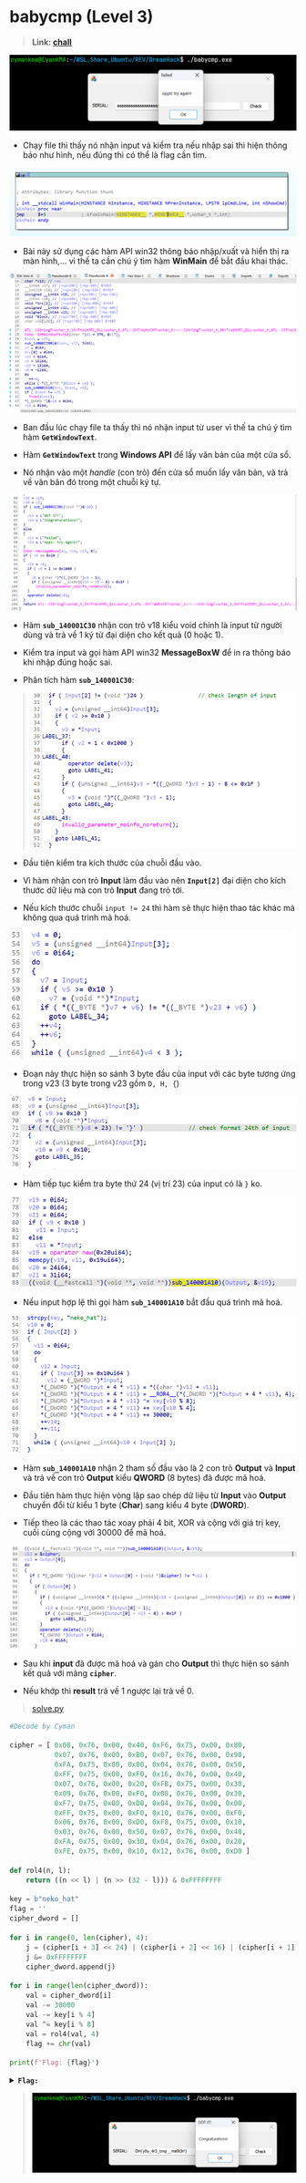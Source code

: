 # babycmp (Level 3)

>**Link: [chall](https://github.com/anpm2/Cybersecurity/tree/ed89e664241bc361d7f47e874b6f9515100da67a/Reverse_Engineering/Write-up/Dream_Hack/babycmp/Chall)**

![](https://github.com/anpm2/Cybersecurity/blob/ed89e664241bc361d7f47e874b6f9515100da67a/Reverse_Engineering/Write-up/Dream_Hack/babycmp/Image/1.png)
* Chạy file thì thấy nó nhận input và kiểm tra nếu nhập sai thì hiện thông báo như hình, nếu đúng thì có thể là flag cần tìm.

![](https://github.com/anpm2/Cybersecurity/blob/ed89e664241bc361d7f47e874b6f9515100da67a/Reverse_Engineering/Write-up/Dream_Hack/babycmp/Image/2.png)
* Bài này sử dụng các hàm API win32 thông báo nhập/xuất và hiển thị ra màn hình,... vì thế ta cần chú ý tìm hàm **WinMain** để bắt đầu khai thác.

![](https://github.com/anpm2/Cybersecurity/blob/ed89e664241bc361d7f47e874b6f9515100da67a/Reverse_Engineering/Write-up/Dream_Hack/babycmp/Image/3.png)
* Ban đầu lúc chạy file ta thấy thì nó nhận input từ user vì thế ta chú ý tìm hàm **`GetWindowText`**.
  
* Hàm **`GetWindowText`** trong **Windows API** để lấy văn bản của một cửa sổ.

* Nó nhận vào một _handle_ (con trỏ) đến cửa sổ muốn lấy văn bản, và trả về văn bản đó trong một chuỗi ký tự.

![](https://github.com/anpm2/Cybersecurity/blob/ed89e664241bc361d7f47e874b6f9515100da67a/Reverse_Engineering/Write-up/Dream_Hack/babycmp/Image/4.png)
* Hàm **`sub_140001C30`** nhận con trỏ v18 kiểu void chính là input từ người dùng và trả về  1 ký từ đại diện cho kết quả (0 hoặc 1).

* Kiểm tra input và gọi hàm API win32 **MessageBoxW**  để in ra thông báo khi nhập đúng hoặc sai.

* Phân tích hàm **`sub_140001C30`**:

> ![](https://github.com/anpm2/Cybersecurity/blob/ed89e664241bc361d7f47e874b6f9515100da67a/Reverse_Engineering/Write-up/Dream_Hack/babycmp/Image/5.png)
* Đầu tiên kiểm tra kích thước của chuỗi đầu vào.

* Vì hàm nhận con trỏ **Input** làm đầu vào nên **`Input[2]`** đại diện cho kích thước dữ liệu mà con trỏ **Input** đang trỏ tới.

* Nếu kích thước chuỗi `input != 24` thì hàm sẽ thực hiện thao tác khác mà không qua quá trình mã hoá.

![](https://github.com/anpm2/Cybersecurity/blob/ed89e664241bc361d7f47e874b6f9515100da67a/Reverse_Engineering/Write-up/Dream_Hack/babycmp/Image/6.png)
* Đoạn này thực hiện so sánh 3 byte đầu của input với các byte tương ứng trong v23 (3 byte trong v23 gồm `D, H, {`)

![](https://github.com/anpm2/Cybersecurity/blob/ed89e664241bc361d7f47e874b6f9515100da67a/Reverse_Engineering/Write-up/Dream_Hack/babycmp/Image/7.png)
* Hàm tiếp tục kiểm tra byte thứ 24 (vị trí 23) của input có là `}` ko.

![](https://github.com/anpm2/Cybersecurity/blob/ed89e664241bc361d7f47e874b6f9515100da67a/Reverse_Engineering/Write-up/Dream_Hack/babycmp/Image/8.png)
* Nếu input hợp lệ thì gọi hàm **`sub_140001A10`** bắt đầu quá trình mã hoá.

![](https://github.com/anpm2/Cybersecurity/blob/ed89e664241bc361d7f47e874b6f9515100da67a/Reverse_Engineering/Write-up/Dream_Hack/babycmp/Image/9.png)
* Hàm **`sub_140001A10`** nhận 2 tham số đầu vào là 2 con trỏ **Output** và **Input** và trả về con trỏ **Output** kiểu **QWORD** (8 bytes) đã được mã hoá.

* Đầu tiên hàm thực hiện vòng lặp sao chép dữ liệu từ **Input** vào **Output** chuyển đổi từ kiểu 1 byte (**Char**) sang kiểu 4 byte (**DWORD**).

* Tiếp theo là các thao tác xoay phải 4 bit, XOR và cộng với giá trị key, cuối cùng cộng với 30000 để mã hoá.

![](https://github.com/anpm2/Cybersecurity/blob/ed89e664241bc361d7f47e874b6f9515100da67a/Reverse_Engineering/Write-up/Dream_Hack/babycmp/Image/10.png)
* Sau khi **input** đã được mã hoá và gán cho **Output** thì thực hiện so sánh kết quả với mảng **`cipher`**.

* Nếu khớp thì **result** trả về 1 ngược lại trả về 0.

>[solve.py](https://github.com/anpm2/Cybersecurity/blob/ed89e664241bc361d7f47e874b6f9515100da67a/Reverse_Engineering/Write-up/Dream_Hack/babycmp/solve.py)
```python
#Decode by Cyman

cipher = [ 0x08, 0x76, 0x00, 0x40, 0xF6, 0x75, 0x00, 0x80,
           0x07, 0x76, 0x00, 0xB0, 0x07, 0x76, 0x00, 0x90,
           0xFA, 0x75, 0x00, 0x00, 0x04, 0x76, 0x00, 0x50,
           0xFF, 0x75, 0x00, 0xF0, 0x16, 0x76, 0x00, 0x40,
           0x07, 0x76, 0x00, 0x20, 0xFB, 0x75, 0x00, 0x30,
           0x09, 0x76, 0x00, 0xF0, 0x08, 0x76, 0x00, 0x30,
           0xF7, 0x75, 0x00, 0xD0, 0x04, 0x76, 0x00, 0x00,
           0xFF, 0x75, 0x00, 0xF0, 0x10, 0x76, 0x00, 0xF0,
           0x06, 0x76, 0x00, 0xD0, 0xF8, 0x75, 0x00, 0x10,
           0x03, 0x76, 0x00, 0x50, 0x07, 0x76, 0x00, 0x40,
           0xFA, 0x75, 0x00, 0x30, 0x04, 0x76, 0x00, 0x20,
           0xFE, 0x75, 0x00, 0x10, 0x12, 0x76, 0x00, 0xD0 ]

def rol4(n, l):
    return ((n << l) | (n >> (32 - l))) & 0xFFFFFFFF

key = b"neko_hat"
flag = ''
cipher_dword = []

for i in range(0, len(cipher), 4):
    j = (cipher[i + 3] << 24) | (cipher[i + 2] << 16) | (cipher[i + 1] << 8) | cipher[i]
    j &= 0xFFFFFFFF
    cipher_dword.append(j)

for i in range(len(cipher_dword)):
    val = cipher_dword[i]
    val -= 30000
    val -= key[i % 4]
    val ^= key[i % 8]
    val = rol4(val, 4)
    flag += chr(val)

print(f'Flag: {flag}')
```

<details>
  <summary><strong><code>Flag:</code></strong></summary>
  
  ```
  DH{y0u_4r3_cmp__ma5t3r!}
  ```

</details>

> ![](https://github.com/anpm2/Cybersecurity/blob/278e8a7275f139b8f9caf95eb6bd9b4e1228fe70/Reverse_Engineering/Write-up/Dream_Hack/babycmp/Image/11.png)
